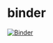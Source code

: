 # binder
[![Binder](https://mybinder.org/badge_logo.svg)](https://mybinder.org/v2/gh/magnusnn/binder/master?urlpath=chapters)
